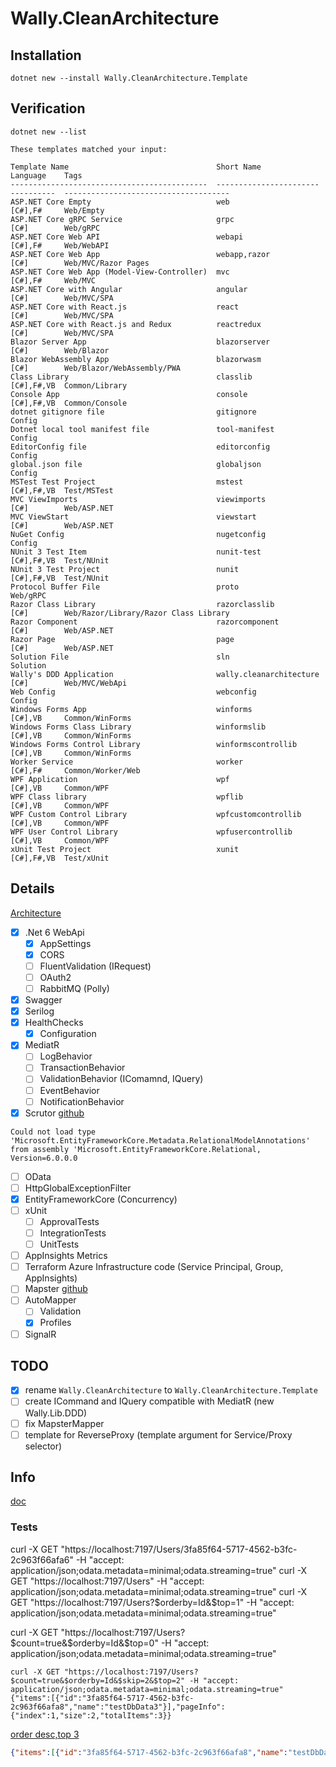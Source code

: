 # Wally.CleanArchitecture

## Installation

```
dotnet new --install Wally.CleanArchitecture.Template
```

## Verification

```
dotnet new --list
```

```
These templates matched your input:

Template Name                                 Short Name               Language    Tags
--------------------------------------------  -----------------------  ----------  -------------------------------------
ASP.NET Core Empty                            web                      [C#],F#     Web/Empty
ASP.NET Core gRPC Service                     grpc                     [C#]        Web/gRPC
ASP.NET Core Web API                          webapi                   [C#],F#     Web/WebAPI
ASP.NET Core Web App                          webapp,razor             [C#]        Web/MVC/Razor Pages
ASP.NET Core Web App (Model-View-Controller)  mvc                      [C#],F#     Web/MVC
ASP.NET Core with Angular                     angular                  [C#]        Web/MVC/SPA
ASP.NET Core with React.js                    react                    [C#]        Web/MVC/SPA
ASP.NET Core with React.js and Redux          reactredux               [C#]        Web/MVC/SPA
Blazor Server App                             blazorserver             [C#]        Web/Blazor
Blazor WebAssembly App                        blazorwasm               [C#]        Web/Blazor/WebAssembly/PWA
Class Library                                 classlib                 [C#],F#,VB  Common/Library
Console App                                   console                  [C#],F#,VB  Common/Console
dotnet gitignore file                         gitignore                            Config
Dotnet local tool manifest file               tool-manifest                        Config
EditorConfig file                             editorconfig                         Config
global.json file                              globaljson                           Config
MSTest Test Project                           mstest                   [C#],F#,VB  Test/MSTest
MVC ViewImports                               viewimports              [C#]        Web/ASP.NET
MVC ViewStart                                 viewstart                [C#]        Web/ASP.NET
NuGet Config                                  nugetconfig                          Config
NUnit 3 Test Item                             nunit-test               [C#],F#,VB  Test/NUnit
NUnit 3 Test Project                          nunit                    [C#],F#,VB  Test/NUnit
Protocol Buffer File                          proto                                Web/gRPC
Razor Class Library                           razorclasslib            [C#]        Web/Razor/Library/Razor Class Library
Razor Component                               razorcomponent           [C#]        Web/ASP.NET
Razor Page                                    page                     [C#]        Web/ASP.NET
Solution File                                 sln                                  Solution
Wally's DDD Application                       wally.cleanarchitecture  [C#]        Web/MVC/WebApi
Web Config                                    webconfig                            Config
Windows Forms App                             winforms                 [C#],VB     Common/WinForms
Windows Forms Class Library                   winformslib              [C#],VB     Common/WinForms
Windows Forms Control Library                 winformscontrollib       [C#],VB     Common/WinForms
Worker Service                                worker                   [C#],F#     Common/Worker/Web
WPF Application                               wpf                      [C#],VB     Common/WPF
WPF Class library                             wpflib                   [C#],VB     Common/WPF
WPF Custom Control Library                    wpfcustomcontrollib      [C#],VB     Common/WPF
WPF User Control Library                      wpfusercontrollib        [C#],VB     Common/WPF
xUnit Test Project                            xunit                    [C#],F#,VB  Test/xUnit
```

## Details

[Architecture](https://viewer.diagrams.net/?tags=%7B%7D&highlight=0000ff&edit=_blank&layers=1&nav=1&title=Wally.CleanArchitecture#R5Vrfc%2BI2EP5reAzj34ZHDCTNTHrhjtxc%2B8QIvLHV2JYrywHfX18JyRhbSUrnIM40eSDSeiWv9ttvtRIM7Gm6u6Eoj38nISQDywh3A3s2sCzTHI35PyGpDhJHSiKKQyVrBEv8E5TQUNISh1C0FBkhCcN5W7ghWQYb1pIhSsm2rfZIkvZbcxSBJlhuUKJLf%2BCQxVI6svxG%2FhvgKK7fbHpqxSmqldVKihiFZHsksucDe0oJYbKV7qaQCO%2FVfpHjrl95ejCMQsZOGXDrPN4XZTV5CCt8s76%2F%2Brq6%2FnFlunKaZ5SUasXKWlbVLqCkzEIQs5gDO9jGmMEyRxvxdMtR57KYpYl6HKIiPug%2B4iSZkoTQ%2FUQ2AB8TqBcCZbB7dSnmwUE8tICkwGjFVdQA21M%2BVVFl%2B6q%2FbSByfE%2FK4iN4HFcpIhUW0WHuxnO8oZz3Xxxpao5czu%2Fm04eBxSc0br8s599k20u4McGa8lYkWt8Xs8nDXKrN%2BBDR7iAAIY9J1SWUxSQiGUrmjTRoMDJ4r9G5IyRXYPwFjFWKYKhkpI2bfKd40duYcLtISTfwlisUTRGNgL2lZ7wMMoUEMfzcNuT8gPkaYHm5TnARSyh4QinKFD4LFl6vWGhQFECfMV%2BZZUw0BFCRy0z%2FiHfCzceuywnO2N48Nxi4My5BCY4yLthw3wFPRAFO9yk%2FeCQZUxCYViOf4TTii0jwmn%2BinyUFsTiU5ytlU8G7E95dqu6weI7Ok9bccTutOcZIS2ueo2e1WnZ2XDwNl5u5SmiL%2B6Vq6Rlt8f2hnc5eVrtfPNzef1n2wTAOCK3%2BUOP3nT9FZ%2BjW3dnu%2BOGsOu4tgGLuXxFMe%2BEZ6WqdSFe3T7ZaWlSsRZ3F%2FfERmBpBBhTxRVwH0qrz8dNp09N1PZ2erk5P17oQEGMNCMlKbua1SlZBr%2By6MoaGP2pTzDG8S5LsF0ihhi5EYB7VmmOvjfqoA6cktRp1XH93JnJH%2FtCoM7qazLeN4Xhkjw9%2F7allHtCmnlCKqiM1RaVXl%2BCMrReX8JqlXX3fNjuxKi1oIvfg7l%2BoAfRo3m82R8GslwLvHcym19kvzIsG8wk7hn1qgdfnjmFr0FLgmbiAq5ySXfUh9o0M2JbQJ5xFsr5L8IZ7hmSrG8Rgi6oz1nm23d1I9OPru9Z5pqMB9Mrh9YUy7mOcX1s0HdkdmtpmzzR1TqWp3SdPzZEWB%2F%2FDM%2FHJWPR6JtYp2ZyJ9aru05yJfcPtN1fq10atAqWbHXsuxc9IG%2FdE2vSawfTr7C2sNceLiOTbe3KH1pAsSIHFRs8frQljJG17sNadKM4w4XmdQQWj5Anqy%2B6MZKDffxtGML8WtCpilAtT0l0kvjYZ7iklP1fcXm4P1LwFOn8GSV%2FzPIwyx93qw9cYVRckrWPsxa7ODQ20EDG0RoW%2B0%2FSR52pjRJJbfr1bzVT%2FfEnOd%2F794s8ZvWdBqFfsnxwS37B7hkS%2FjE2hKISTLOPvEkodmeIJ2CZWm8c7wpQWGwQCGbnxrYKyLgha3w6epTrwP1Yus%2FRc9vFg4XOg5NuFIHHMDnFM61KQ8G7z9bm8h2p%2BhWDP%2FwE%3D)

- [x] .Net 6 WebApi
	- [x] AppSettings
	- [x] CORS
	- [ ] FluentValidation (IRequest)
	- [ ] OAuth2
	- [ ] RabbitMQ (Polly)
- [x] Swagger
- [x] Serilog
- [x] HealthChecks
	- [x] Configuration
- [x] MediatR
	- [ ] LogBehavior
	- [ ] TransactionBehavior
	- [ ] ValidationBehavior (IComamnd, IQuery)
	- [ ] EventBehavior
	- [ ] NotificationBehavior
- [x] Scrutor [github](https://github.com/khellang/Scrutor)
```
Could not load type 'Microsoft.EntityFrameworkCore.Metadata.RelationalModelAnnotations' from assembly 'Microsoft.EntityFrameworkCore.Relational, Version=6.0.0.0
```
- [ ] OData
- [ ] HttpGlobalExceptionFilter
- [x] EntityFrameworkCore (Concurrency)
- [ ] xUnit
	- [ ] ApprovalTests
	- [ ] IntegrationTests
	- [ ] UnitTests
- [ ] AppInsights Metrics
- [ ] Terraform Azure Infrastructure code (Service Principal, Group, AppInsights)
- [ ] Mapster [github](https://github.com/MapsterMapper/Mapster)
- [ ] AutoMapper
	- [ ] Validation
	- [x] Profiles
- [ ] SignalR

## TODO

- [x] rename `Wally.CleanArchitecture` to `Wally.CleanArchitecture.Template`
- [ ] create ICommand and IQuery compatible with MediatR (new Wally.Lib.DDD)
- [ ] fix MapsterMapper
- [ ] template for ReverseProxy (template argument for Service/Proxy selector)

## Info

[doc](https://docs.microsoft.com/en-us/dotnet/core/tools/custom-templates)

### Tests

curl -X GET "https://localhost:7197/Users/3fa85f64-5717-4562-b3fc-2c963f66afa6" -H "accept: application/json;odata.metadata=minimal;odata.streaming=true"
curl -X GET "https://localhost:7197/Users" -H "accept: application/json;odata.metadata=minimal;odata.streaming=true"
curl -X GET "https://localhost:7197/Users?$orderby=Id&$top=1" -H "accept: application/json;odata.metadata=minimal;odata.streaming=true"

curl -X GET "https://localhost:7197/Users?$count=true&$orderby=Id&$top=0" -H "accept: application/json;odata.metadata=minimal;odata.streaming=true"

```
curl -X GET "https://localhost:7197/Users?$count=true&$orderby=Id&$skip=2&$top=2" -H "accept: application/json;odata.metadata=minimal;odata.streaming=true"
{"items":[{"id":"3fa85f64-5717-4562-b3fc-2c963f66afa8","name":"testDbData3"}],"pageInfo":{"index":1,"size":2,"totalItems":3}}
```

[order desc,top 3](https://localhost:7197/Users?$orderby=Name%20desc&$top=3)
```json
{"items":[{"id":"3fa85f64-5717-4562-b3fc-2c963f66afa8","name":"testDbData3"},{"id":"3fa85f64-5717-4562-b3fc-2c963f66afa7","name":"testDbData2"},{"id":"3fa85f64-5717-4562-b3fc-2c963f66afa6","name":"testDbData1"}],"pageInfo":{"index":0,"size":3,"totalItems":3}}
```